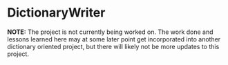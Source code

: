 # DictionaryWriter

**NOTE:** The project is not currently being worked on. The work done and lessons learned here may at some later point get incorporated into another dictionary oriented project, but there will likely not be more updates to this project.
